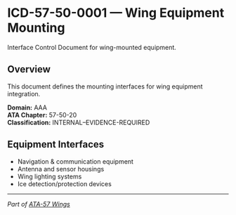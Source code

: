 # ICD-57-50-0001 — Wing Equipment Mounting

Interface Control Document for wing-mounted equipment.

## Overview
This document defines the mounting interfaces for wing equipment integration.

**Domain:** AAA  
**ATA Chapter:** 57-50-20  
**Classification:** INTERNAL–EVIDENCE-REQUIRED

## Equipment Interfaces
- Navigation & communication equipment
- Antenna and sensor housings
- Wing lighting systems
- Ice detection/protection devices

---
*Part of [ATA-57 Wings](../README.md)*

